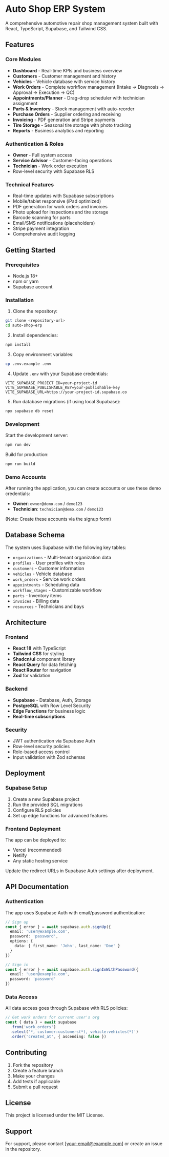 # Auto Shop ERP System

A comprehensive automotive repair shop management system built with React, TypeScript, Supabase, and Tailwind CSS.

## Features

### Core Modules
- **Dashboard** - Real-time KPIs and business overview
- **Customers** - Customer management and history
- **Vehicles** - Vehicle database with service history
- **Work Orders** - Complete workflow management (Intake → Diagnosis → Approval → Execution → QC)
- **Appointments/Planner** - Drag-drop scheduler with technician assignment
- **Parts & Inventory** - Stock management with auto-reorder
- **Purchase Orders** - Supplier ordering and receiving
- **Invoicing** - PDF generation and Stripe payments
- **Tire Storage** - Seasonal tire storage with photo tracking
- **Reports** - Business analytics and reporting

### Authentication & Roles
- **Owner** - Full system access
- **Service Advisor** - Customer-facing operations
- **Technician** - Work order execution
- Row-level security with Supabase RLS

### Technical Features
- Real-time updates with Supabase subscriptions
- Mobile/tablet responsive (iPad optimized)
- PDF generation for work orders and invoices
- Photo upload for inspections and tire storage
- Barcode scanning for parts
- Email/SMS notifications (placeholders)
- Stripe payment integration
- Comprehensive audit logging

## Getting Started

### Prerequisites
- Node.js 18+ 
- npm or yarn
- Supabase account

### Installation

1. Clone the repository:
```bash
git clone <repository-url>
cd auto-shop-erp
```

2. Install dependencies:
```bash
npm install
```

3. Copy environment variables:
```bash
cp .env.example .env
```

4. Update `.env` with your Supabase credentials:
```env
VITE_SUPABASE_PROJECT_ID=your-project-id
VITE_SUPABASE_PUBLISHABLE_KEY=your-publishable-key
VITE_SUPABASE_URL=https://your-project-id.supabase.co
```

5. Run database migrations (if using local Supabase):
```bash
npx supabase db reset
```

### Development

Start the development server:
```bash
npm run dev
```

Build for production:
```bash
npm run build
```

### Demo Accounts

After running the application, you can create accounts or use these demo credentials:

- **Owner**: `owner@demo.com` / `demo123`
- **Technician**: `technician@demo.com` / `demo123`

(Note: Create these accounts via the signup form)

## Database Schema

The system uses Supabase with the following key tables:

- `organizations` - Multi-tenant organization data
- `profiles` - User profiles with roles
- `customers` - Customer information
- `vehicles` - Vehicle database
- `work_orders` - Service work orders
- `appointments` - Scheduling data  
- `workflow_stages` - Customizable workflow
- `parts` - Inventory items
- `invoices` - Billing data
- `resources` - Technicians and bays

## Architecture

### Frontend
- **React 18** with TypeScript
- **Tailwind CSS** for styling
- **Shadcn/ui** component library
- **React Query** for data fetching
- **React Router** for navigation
- **Zod** for validation

### Backend  
- **Supabase** - Database, Auth, Storage
- **PostgreSQL** with Row Level Security
- **Edge Functions** for business logic
- **Real-time subscriptions**

### Security
- JWT authentication via Supabase Auth
- Row-level security policies
- Role-based access control
- Input validation with Zod schemas

## Deployment

### Supabase Setup
1. Create a new Supabase project
2. Run the provided SQL migrations
3. Configure RLS policies
4. Set up edge functions for advanced features

### Frontend Deployment
The app can be deployed to:
- Vercel (recommended)
- Netlify  
- Any static hosting service

Update the redirect URLs in Supabase Auth settings after deployment.

## API Documentation

### Authentication
The app uses Supabase Auth with email/password authentication:

```typescript
// Sign up
const { error } = await supabase.auth.signUp({
  email: 'user@example.com',
  password: 'password',
  options: {
    data: { first_name: 'John', last_name: 'Doe' }
  }
})

// Sign in  
const { error } = await supabase.auth.signInWithPassword({
  email: 'user@example.com', 
  password: 'password'
})
```

### Data Access
All data access goes through Supabase with RLS policies:

```typescript
// Get work orders for current user's org
const { data } = await supabase
  .from('work_orders')
  .select('*, customer:customers(*), vehicle:vehicles(*)')
  .order('created_at', { ascending: false })
```

## Contributing

1. Fork the repository
2. Create a feature branch
3. Make your changes
4. Add tests if applicable  
5. Submit a pull request

## License

This project is licensed under the MIT License.

## Support

For support, please contact [your-email@example.com] or create an issue in the repository.